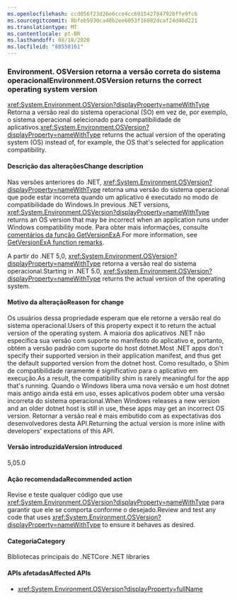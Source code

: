 ```yaml
---
ms.openlocfilehash: ccd056f23d26e6cce4cc691542784792bffe9fc6
ms.sourcegitcommit: 8bfeb5930ca48b2ee6053f16082dcaf24d46d221
ms.translationtype: MT
ms.contentlocale: pt-BR
ms.lasthandoff: 08/18/2020
ms.locfileid: "88558161"
---
```

### <a name="environmentosversion-returns-the-correct-operating-system-version"></a><span data-ttu-id="80f16-101">Environment. OSVersion retorna a versão correta do sistema operacional</span><span class="sxs-lookup"><span data-stu-id="80f16-101">Environment.OSVersion returns the correct operating system version</span></span>

<span data-ttu-id="80f16-102"><xref:System.Environment.OSVersion?displayProperty=nameWithType> Retorna a versão real do sistema operacional (SO) em vez de, por exemplo, o sistema operacional selecionado para compatibilidade de aplicativos.</span><span class="sxs-lookup"><span data-stu-id="80f16-102"><xref:System.Environment.OSVersion?displayProperty=nameWithType> returns the actual version of the operating system (OS) instead of, for example, the OS that's selected for application compatibility.</span></span>

#### <a name="change-description"></a><span data-ttu-id="80f16-103">Descrição das alterações</span><span class="sxs-lookup"><span data-stu-id="80f16-103">Change description</span></span>

<span data-ttu-id="80f16-104">Nas versões anteriores do .NET, <xref:System.Environment.OSVersion?displayProperty=nameWithType> retorna uma versão do sistema operacional que pode estar incorreta quando um aplicativo é executado no modo de compatibilidade do Windows.</span><span class="sxs-lookup"><span data-stu-id="80f16-104">In previous .NET versions, <xref:System.Environment.OSVersion?displayProperty=nameWithType> returns an OS version that may be incorrect when an application runs under Windows compatibility mode.</span></span> <span data-ttu-id="80f16-105">Para obter mais informações, consulte [comentários da função GetVersionExA](/windows/win32/api/sysinfoapi/nf-sysinfoapi-getversionexa#remarks).</span><span class="sxs-lookup"><span data-stu-id="80f16-105">For more information, see [GetVersionExA function remarks](/windows/win32/api/sysinfoapi/nf-sysinfoapi-getversionexa#remarks).</span></span>

<span data-ttu-id="80f16-106">A partir do .NET 5,0, <xref:System.Environment.OSVersion?displayProperty=nameWithType> retorna a versão real do sistema operacional.</span><span class="sxs-lookup"><span data-stu-id="80f16-106">Starting in .NET 5.0, <xref:System.Environment.OSVersion?displayProperty=nameWithType> returns the actual version of the operating system.</span></span>

#### <a name="reason-for-change"></a><span data-ttu-id="80f16-107">Motivo da alteração</span><span class="sxs-lookup"><span data-stu-id="80f16-107">Reason for change</span></span>

<span data-ttu-id="80f16-108">Os usuários dessa propriedade esperam que ele retorne a versão real do sistema operacional.</span><span class="sxs-lookup"><span data-stu-id="80f16-108">Users of this property expect it to return the actual version of the operating system.</span></span> <span data-ttu-id="80f16-109">A maioria dos aplicativos .NET não especifica sua versão com suporte no manifesto do aplicativo e, portanto, obtém a versão padrão com suporte do host dotnet.</span><span class="sxs-lookup"><span data-stu-id="80f16-109">Most .NET apps don't specify their supported version in their application manifest, and thus get the default supported version from the dotnet host.</span></span> <span data-ttu-id="80f16-110">Como resultado, o Shim de compatibilidade raramente é significativo para o aplicativo em execução.</span><span class="sxs-lookup"><span data-stu-id="80f16-110">As a result, the compatibility shim is rarely meaningful for the app that's running.</span></span> <span data-ttu-id="80f16-111">Quando o Windows libera uma nova versão e um host dotnet mais antigo ainda está em uso, esses aplicativos podem obter uma versão incorreta do sistema operacional.</span><span class="sxs-lookup"><span data-stu-id="80f16-111">When Windows releases a new version and an older dotnet host is still in use, these apps may get an incorrect OS version.</span></span> <span data-ttu-id="80f16-112">Retornar a versão real é mais embutido com as expectativas dos desenvolvedores desta API.</span><span class="sxs-lookup"><span data-stu-id="80f16-112">Returning the actual version is more inline with developers' expectations of this API.</span></span>

#### <a name="version-introduced"></a><span data-ttu-id="80f16-113">Versão introduzida</span><span class="sxs-lookup"><span data-stu-id="80f16-113">Version introduced</span></span>

<span data-ttu-id="80f16-114">5,0</span><span class="sxs-lookup"><span data-stu-id="80f16-114">5.0</span></span>

#### <a name="recommended-action"></a><span data-ttu-id="80f16-115">Ação recomendada</span><span class="sxs-lookup"><span data-stu-id="80f16-115">Recommended action</span></span>

<span data-ttu-id="80f16-116">Revise e teste qualquer código que use <xref:System.Environment.OSVersion?displayProperty=nameWithType> para garantir que ele se comporta conforme o desejado.</span><span class="sxs-lookup"><span data-stu-id="80f16-116">Review and test any code that uses <xref:System.Environment.OSVersion?displayProperty=nameWithType> to ensure it behaves as desired.</span></span>

#### <a name="category"></a><span data-ttu-id="80f16-117">Categoria</span><span class="sxs-lookup"><span data-stu-id="80f16-117">Category</span></span>

<span data-ttu-id="80f16-118">Bibliotecas principais do .NET</span><span class="sxs-lookup"><span data-stu-id="80f16-118">Core .NET libraries</span></span>

#### <a name="affected-apis"></a><span data-ttu-id="80f16-119">APIs afetadas</span><span class="sxs-lookup"><span data-stu-id="80f16-119">Affected APIs</span></span>

- <xref:System.Environment.OSVersion?displayProperty=fullName>

<!--

#### Affected APIs

- `P:System.Environment.OSVersion`

-->
